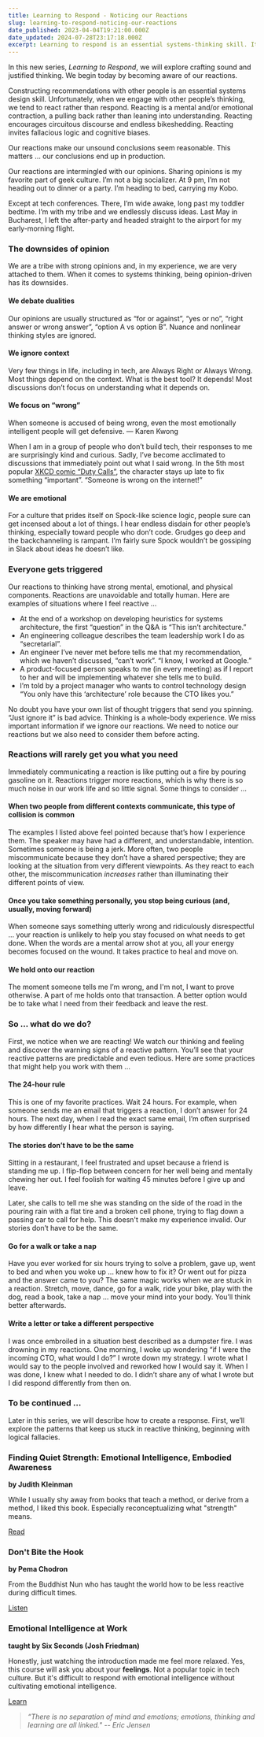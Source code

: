 ```yaml
---
title: Learning to Respond - Noticing our Reactions
slug: learning-to-respond-noticing-our-reactions
date_published: 2023-04-04T19:21:00.000Z
date_updated: 2024-07-28T23:17:18.000Z
excerpt: Learning to respond is an essential systems-thinking skill. It begins with noticing our reactions.
---
```


In this new series, *Learning to Respond*, we will explore crafting sound and justified thinking. We begin today by becoming aware of our reactions.

Constructing recommendations with other people is an essential systems design skill. Unfortunately, when we engage with other people’s thinking, we tend to react rather than respond. Reacting is a mental and/or emotional contraction, a pulling back rather than leaning into understanding. Reacting encourages circuitous discourse and endless bikeshedding. Reacting invites fallacious logic and cognitive biases.

Our reactions make our unsound conclusions seem reasonable. This matters … our conclusions end up in production.

Our reactions are intermingled with our opinions. Sharing opinions is my favorite part of geek culture. I’m not a big socializer. At 9 pm, I’m not heading out to dinner or a party. I’m heading to bed, carrying my Kobo.

Except at tech conferences. There, I’m wide awake, long past my toddler bedtime. I’m with my tribe and we endlessly discuss ideas. Last May in Bucharest, I left the after-party and headed straight to the airport for my early-morning flight.

### The downsides of opinion

We are a tribe with strong opinions and, in my experience, we are very attached to them. When it comes to systems thinking, being opinion-driven has its downsides.

#### We debate dualities

Our opinions are usually structured as “for or against”, “yes or no”, “right answer or wrong answer”, “option A vs option B”. Nuance and nonlinear thinking styles are ignored.

#### We ignore context

Very few things in life, including in tech, are Always Right or Always Wrong. Most things depend on the context. What is the best tool? It depends! Most discussions don’t focus on understanding what it depends on.

#### We focus on “wrong”

When someone is accused of being wrong, even the most emotionally intelligent people will get defensive. — Karen Kwong

When I am in a group of people who don’t build tech, their responses to me are surprisingly kind and curious. Sadly, I’ve become acclimated to discussions that immediately point out what I said wrong. In the 5th most popular [XKCD comic “Duty Calls”](https://xkcd.com/386/), the character stays up late to fix something “important”. “Someone is wrong on the internet!”

#### We are emotional

For a culture that prides itself on Spock-like science logic, people sure can get incensed about a lot of things. I hear endless disdain for other people’s thinking, especially toward people who don’t code. Grudges go deep and the backchanneling is rampant. I’m fairly sure Spock wouldn’t be gossiping in Slack about ideas he doesn’t like.

### Everyone gets triggered

Our reactions to thinking have strong mental, emotional, and physical components. Reactions are unavoidable and totally human. Here are examples of situations where I feel reactive …

- At the end of a workshop on developing heuristics for systems architecture, the first “question” in the Q&A is “This isn’t architecture.”
- An engineering colleague describes the team leadership work I do as “secretarial”.
- An engineer I’ve never met before tells me that my recommendation, which we haven’t discussed, “can’t work”. “I know, I worked at Google.”
- A product-focused person speaks to me (in every meeting) as if I report to her and will be implementing whatever she tells me to build.
- I’m told by a project manager who wants to control technology design “You only have this ‘architecture’ role because the CTO likes you.”

No doubt you have your own list of thought triggers that send you spinning. “Just ignore it” is bad advice. Thinking is a whole-body experience. We miss important information if we ignore our reactions. We need to notice our reactions but we also need to consider them before acting.

### Reactions will rarely get you what you need

Immediately communicating a reaction is like putting out a fire by pouring gasoline on it. Reactions trigger more reactions, which is why there is so much noise in our work life and so little signal. Some things to consider …

#### When two people from different contexts communicate, this type of collision is common

The examples I listed above feel pointed because that’s how I experience them. The speaker may have had a different, and understandable, intention. Sometimes someone is being a jerk. More often, two people miscommunicate because they don’t have a shared perspective; they are looking at the situation from very different viewpoints. As they react to each other, the miscommunication *increases* rather than illuminating their different points of view.

#### Once you take something personally, you stop being curious (and, usually, moving forward)

When someone says something utterly wrong and ridiculously disrespectful … your reaction is unlikely to help you stay focused on what needs to get done. When the words are a mental arrow shot at you, all your energy becomes focused on the wound. It takes practice to heal and move on.

#### We hold onto our reaction

The moment someone tells me I’m wrong, and I'm not, I want to prove otherwise. A part of me holds onto that transaction. A better option would be to take what I need from their feedback and leave the rest.

### So … what do we do?

First, we notice when we are reacting! We watch our thinking and feeling and discover the warning signs of a reactive pattern. You’ll see that your reactive patterns are predictable and even tedious. Here are some practices that might help you work with them …

#### The 24-hour rule

This is one of my favorite practices. Wait 24 hours. For example, when someone sends me an email that triggers a reaction, I don’t answer for 24 hours. The next day, when I read the exact same email, I’m often surprised by how differently I hear what the person is saying.

#### The stories don’t have to be the same

Sitting in a restaurant, I feel frustrated and upset because a friend is standing me up. I flip-flop between concern for her well being and mentally chewing her out. I feel foolish for waiting 45 minutes before I give up and leave.

Later, she calls to tell me she was standing on the side of the road in the pouring rain with a flat tire and a broken cell phone, trying to flag down a passing car to call for help. This doesn't make my experience invalid. Our stories don’t have to be the same.

#### Go for a walk or take a nap

Have you ever worked for six hours trying to solve a problem, gave up, went to bed and when you woke up ... knew how to fix it? Or went out for pizza and the answer came to you? The same magic works when we are stuck in a reaction. Stretch, move, dance, go for a walk, ride your bike, play with the dog, read a book, take a nap … move your mind into your body. You’ll think better afterwards.

#### Write a letter or take a different perspective

I was once embroiled in a situation best described as a dumpster fire. I was drowning in my reactions. One morning, I woke up wondering “if I were the incoming CTO, what would I do?” I wrote down my strategy. I wrote what I would say to the people involved and reworked how I would say it. When I was done, I knew what I needed to do. I didn’t share any of what I wrote but I did respond differently from then on.

### To be continued ...

Later in this series, we will describe how to create a response. First, we’ll explore the patterns that keep us stuck in reactive thinking, beginning with logical fallacies.

### Finding Quiet Strength: Emotional Intelligence, Embodied Awareness

**by  Judith Kleinman**

While I usually shy away from books that teach a method, or derive from a method, I liked this book. Especially reconceptualizing what "strength" means.

[Read](https://bookshop.org/a/86792/9781912480739)

### Don't Bite the Hook

**by Pema Chodron**

From the Buddhist Nun who has taught the world how to be less reactive during difficult times.

[Listen](https://www.audible.com/pd/Dont-Bite-the-Hook-Audiobook/B0BMC8DLFF)

### Emotional Intelligence at Work

**taught by Six Seconds (Josh Friedman)**

Honestly, just watching the introduction made me feel more relaxed. Yes, this course will ask you about your **feelings**. Not a popular topic in tech culture. But it's difficult to respond with emotional intelligence without cultivating emotional intelligence.

[Learn](https://www.udemy.com/course/emotional-intelligence-at-work-master-your-emotions/)

> *“There is no separation of mind and emotions; emotions, thinking and learning are all linked."
> -- Eric Jensen*
